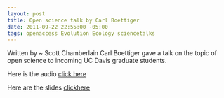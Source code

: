 ```yaml
--- 
layout: post
title: Open science talk by Carl Boettiger
date: 2011-09-22 22:55:00 -05:00
tags: openaccess Evolution Ecology sciencetalks
---
```


Written by ~ Scott Chamberlain
Carl Boettiger gave a talk on the topic of open science to incoming UC Davis graduate students.

Here is the audio [click here][here] 

Here are the slides [clickhere][here2]

[here]: http://www.archive.org/details/ThingsIWishIKnewThreeYearsAgo-ByTheDavisOpenScienceGroup&amp;reCache=1
[here2]: http://hazelnusse.github.com/DOS_WOW2011/#title-slide
